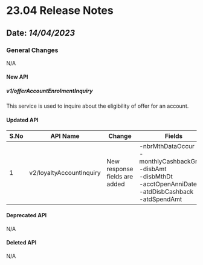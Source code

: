 # 23.04 Release Notes 

## Date: *14/04/2023*

### General Changes

N/A

#### New API

##### *v1/offerAccountEnrolmentInquiry*

This service is used to inquire about the eligibility of offer for an account.

#### Updated API

| S.No | API Name                 | Change                        | Fields                                                                                                                                    |
|------|--------------------------|-------------------------------|-------------------------------------------------------------------------------------------------------------------------------------------|
| 1    | v2/loyaltyAccountInquiry | New response fields are added | -nbrMthDataOccur<br/> -monthlyCashbackGroup<br/> -disbAmt<br/> -disbMthDt<br/> -acctOpenAnniDate<br/> -atdDisbCashback<br/> -atdSpendAmt  |

#### Deprecated API

N/A

#### Deleted API

N/A